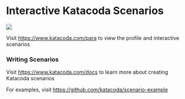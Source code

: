 # Interactive Katacoda Scenarios

[![](http://shields.katacoda.com/katacoda/para/count.svg)](https://www.katacoda.com/para "Get your profile on Katacoda.com")

Visit https://www.katacoda.com/para to view the profile and interactive scenarios

### Writing Scenarios
Visit https://www.katacoda.com/docs to learn more about creating Katacoda scenarios

For examples, visit https://github.com/katacoda/scenario-example
